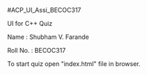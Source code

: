 #ACP_UI_Assi_BECOC317

UI for C++ Quiz

Name : Shubham V. Farande

Roll No. : BECOC317

To start quiz open "index.html" file in browser.
